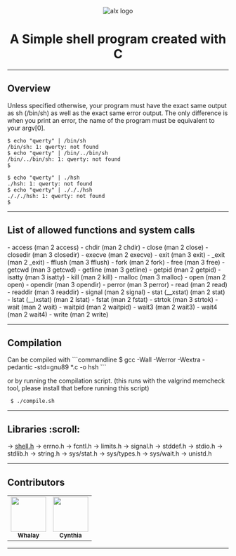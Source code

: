 <p align="center">
<img src="https://media.licdn.com/dms/image/C4D0BAQGCvVQPUIZ_qA/company-logo_200_200/0/1669838001590?e=1679529600&v=beta&t=4khijvPVq-p8JtNpIp4Dlwu_kbv7Bvn31oSegEoxwqk" alt="alx logo">
</p>

<h1 align="center"> A Simple shell program created with C </h1>

----------------------------------------------------------

<h2> Overview </h2>

Unless specified otherwise, your program must have the exact same output as sh (/bin/sh) as well as the exact same error output.
The only difference is when you print an error, the name of the program must be equivalent to your argv[0].
```commandline
$ echo "qwerty" | /bin/sh
/bin/sh: 1: qwerty: not found
$ echo "qwerty" | /bin/../bin/sh
/bin/../bin/sh: 1: qwerty: not found
$
```

```commandline
$ echo "qwerty" | ./hsh
./hsh: 1: qwerty: not found
$ echo "qwerty" | ./././hsh
./././hsh: 1: qwerty: not found
$
```

---------------------------------------------------------

<h2> List of allowed functions and system calls </h2>
- access (man 2 access)
- chdir (man 2 chdir)
- close (man 2 close)
- closedir (man 3 closedir)
- execve (man 2 execve)
- exit (man 3 exit)
- _exit (man 2 _exit)
- fflush (man 3 fflush)
- fork (man 2 fork)
- free (man 3 free)
- getcwd (man 3 getcwd)
- getline (man 3 getline)
- getpid (man 2 getpid)
- isatty (man 3 isatty)
- kill (man 2 kill)
- malloc (man 3 malloc)
- open (man 2 open)
- opendir (man 3 opendir)
- perror (man 3 perror)
- read (man 2 read)
- readdir (man 3 readdir)
- signal (man 2 signal)
- stat (__xstat) (man 2 stat)
- lstat (__lxstat) (man 2 lstat)
- fstat (man 2 fstat)
- strtok (man 3 strtok)
- wait (man 2 wait)
- waitpid (man 2 waitpid)
- wait3 (man 2 wait3)
- wait4 (man 2 wait4)
- write (man 2 write)

---------------------------------------------------------

<h2> Compilation </h2>
Can be compiled with
```commandline
 $ gcc -Wall -Werror -Wextra -pedantic -std=gnu89 *.c -o hsh
```

or by running the compilation script. (this runs with the valgrind memcheck tool, please install that before running this script)
```commandline
 $ ./compile.sh
```

--------------------------------------------------------------------------------

<h2> Libraries :scroll: </h2>

-> [shell.h](shell.h)
-> errno.h
-> fcntl.h
-> limits.h
-> signal.h
-> stddef.h
-> stdio.h
-> stdlib.h
-> string.h
-> sys/stat.h
-> sys/types.h
-> sys/wait.h
-> unistd.h

--------------------------------------------------------------------------------

<h2> Contributors </h2>

<table>
<td align="center"><a href="https://github.com/whalay"><img src="https://avatars.githubusercontent.com/u/108087255?v=4" width="80px;" alt=""/><br /><sub><b>Whalay</b></sub></a></td>

<td align="center"><a href="https://github.com/interferons"><img src="https://avatars.githubusercontent.com/u/113533393?s=96&v=4" width="80px;" alt=""/><br /><sub><b>Cynthia</b></sub></a></td>
</tr>
</table>

--------------------------------------------------------------------------------
